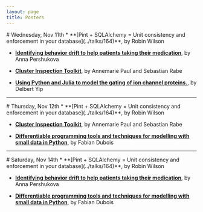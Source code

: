```yaml
---
layout: page
title: Posters
---
```


<style>
.panel-anchor {
    position: relative;
    top: -50px;
}
</style>
<div class="panel-anchor" id="posters-wed"></div>
# Wednesday, Nov 11th
* **[Pint + SQLAlchemy = Unit consistency and enforcement in your database](../talks/164)**, by Robin Wilson

* **[Identifying behavior drift to help patients taking their medication](../talks/218)**, by Anna Pershukova

* **[Cluster Inspection Toolkit](../talks/250)**, by Annemarie Paul and Sebastian Rabe

* **[Using Python and Julia to model the gating of ion channel proteins.](../talks/384)**, by Delbert Yip

---

<div class="panel-anchor" id="posters-thu"></div>
# Thursday, Nov 12th
* **[Pint + SQLAlchemy = Unit consistency and enforcement in your database](../talks/164)**, by Robin Wilson

* **[Cluster Inspection Toolkit](../talks/250)**, by Annemarie Paul and Sebastian Rabe

* **[Differentiable programming tools and techniques for modelling with small data in Python](../talks/242)**, by Fabian Dubois

---

<div class="panel-anchor" id="posters-sat"></div>
# Saturday, Nov 14th
* **[Pint + SQLAlchemy = Unit consistency and enforcement in your database](../talks/164)**, by Robin Wilson

* **[Identifying behavior drift to help patients taking their medication](../talks/218)**, by Anna Pershukova

* **[Differentiable programming tools and techniques for modelling with small data in Python](../talks/242)**, by Fabian Dubois

